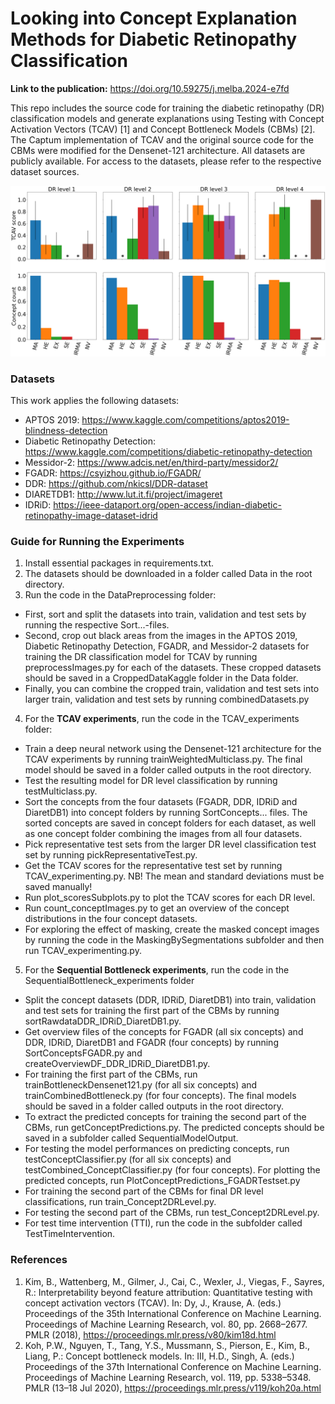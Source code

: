 # Looking into Concept Explanation Methods for Diabetic Retinopathy Classification

**Link to the publication:** https://doi.org/10.59275/j.melba.2024-e7fd

This repo includes the source code for training the diabetic retinopathy (DR) classification models and generate explanations using Testing with Concept Activation Vectors (TCAV) [1] and Concept Bottleneck Models (CBMs) [2]. The Captum implementation of TCAV and the original source code for the CBMs were modified for the Densenet-121 architecture. All datasets are publicly available. For access to the datasets, please refer to the respective dataset sources. 

![My figure](./Figures/PlotCombined_ConceptCounts_TCAVscores_FGADRTestset_subplotsMayLong.png)

### Datasets
This work applies the following datasets:
* APTOS 2019: https://www.kaggle.com/competitions/aptos2019-blindness-detection
* Diabetic Retinopathy Detection: https://www.kaggle.com/competitions/diabetic-retinopathy-detection  
* Messidor-2: https://www.adcis.net/en/third-party/messidor2/
* FGADR: https://csyizhou.github.io/FGADR/
* DDR: https://github.com/nkicsl/DDR-dataset
* DIARETDB1: http://www.lut.it.fi/project/imageret
* IDRiD: https://ieee-dataport.org/open-access/indian-diabetic-retinopathy-image-dataset-idrid

### Guide for Running the Experiments
1. Install essential packages in requirements.txt.
2. The datasets should be downloaded in a folder called Data in the root directory.
3. Run the code in the DataPreprocessing folder: 
  * First, sort and split the datasets into train, validation and test sets by running the respective Sort...-files. 
  * Second, crop out black areas from the images in the APTOS 2019, Diabetic Retinopathy Detection, FGADR, and Messidor-2 datasets for training the DR classification model for TCAV by running preprocessImages.py for each of the datasets. These cropped datasets should be saved in a CroppedDataKaggle folder in the Data folder. 
  * Finally, you can combine the cropped train, validation and test sets into larger train, validation and test sets by running combinedDatasets.py
4. For the **TCAV experiments**, run the code in the TCAV_experiments folder: 
  * Train a deep neural network using the Densenet-121 architecture for the TCAV experiments by running trainWeightedMulticlass.py. The final model should be saved in a folder called outputs in the root directory.
  * Test the resulting model for DR level classification by running testMulticlass.py.
  * Sort the concepts from the four datasets (FGADR, DDR, IDRiD and DiaretDB1) into concept folders by running SortConcepts... files. The sorted concepts are saved in concept folders for each dataset, as well as one concept folder combining the images from all four datasets.
  * Pick representative test sets from the larger DR level classification test set by running pickRepresentativeTest.py.
  * Get the TCAV scores for the representative test set by running TCAV_experimenting.py. NB! The mean and standard deviations must be saved manually!
  * Run plot_scoresSubplots.py to plot the TCAV scores for each DR level. 
  * Run count_conceptImages.py to get an overview of the concept distributions in the four concept datasets.
  * For exploring the effect of masking, create the masked concept images by running the code in the MaskingBySegmentations subfolder and then run TCAV_experimenting.py.
5. For the **Sequential Bottleneck experiments**, run the code in the SequentialBottleneck_experiments folder
  * Split the concept datasets (DDR, IDRiD, DiaretDB1) into train, validation and test sets for training the first part of the CBMs by running sortRawdataDDR_IDRiD_DiaretDB1.py.
  * Get overview files of the concepts for FGADR (all six concepts) and DDR, IDRiD, DiaretDB1 and FGADR (four concepts) by running SortConceptsFGADR.py and createOverviewDF_DDR_IDRiD_DiaretDB1.py. 
  * For training the first part of the CBMs, run trainBottleneckDensenet121.py (for all six concepts) and trainCombinedBottleneck.py (for four concepts). The final models should be saved in a folder called outputs in the root directory.
  * To extract the predicted concepts for training the second part of the CBMs, run getConceptPredictions.py. The predicted concepts should be saved in a subfolder called SequentialModelOutput.
  * For testing the model performances on predicting concepts, run testConceptClassifier.py (for all six concepts) and testCombined_ConceptClassifier.py (for four concepts). For plotting the predicted concepts, run PlotConceptPredictions_FGADRTestset.py
  * For training the second part of the CBMs for final DR level classifications, run train_Concept2DRLevel.py. 
  * For testing the second part of the CBMs, run test_Concept2DRLevel.py. 
  * For test time intervention (TTI), run the code in the subfolder called TestTimeIntervention.

### References
1. Kim, B., Wattenberg, M., Gilmer, J., Cai, C., Wexler, J., Viegas, F., Sayres, R.: Interpretability beyond feature attribution: Quantitative testing with concept
activation vectors (TCAV). In: Dy, J., Krause, A. (eds.) Proceedings of the 35th International Conference on Machine Learning. Proceedings of Machine Learning Research, vol. 80, pp. 2668–2677. PMLR (2018), https://proceedings.mlr.press/v80/kim18d.html
2. Koh, P.W., Nguyen, T., Tang, Y.S., Mussmann, S., Pierson, E., Kim, B., Liang, P.: Concept bottleneck models. In: III, H.D., Singh, A. (eds.) Proceedings of
the 37th International Conference on Machine Learning. Proceedings of Machine Learning Research, vol. 119, pp. 5338–5348. PMLR (13–18 Jul 2020), https://proceedings.mlr.press/v119/koh20a.html
